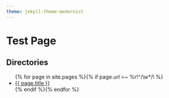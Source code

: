 ```yaml
---
theme: jekyll-theme-modernist
---
```


# Test Page

## Directories
<ul>
{% for page in site.pages %}{% if page.url =~ %r!^/\w*/! %}
  <li><a href="{{ page.url }}">{{ page.title }}</a></li>
{% endif %}{% endfor %}
</ul>
